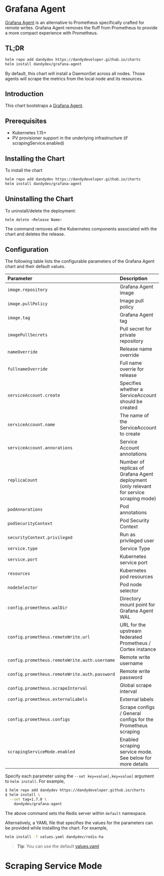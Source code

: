 # Grafana Agent

[Grafana Agent](https://grafana.com/docs/agent/latest/) is an alternative to Prometheus specifically crafted for remote writes. Grafana Agent removes the fluff from Prometheus to provide a more compact experience with Prometheus. 

## TL;DR

```bash
helm repo add dandydev https://dandydeveloper.github.io/charts
helm install dandydev/grafana-agent
```

By default, this chart will install a DaemonSet across all nodes. Those agents will scrape the metrics from the local node and its resources. 

## Introduction

This chart bootstraps a [Grafana Agent](https://grafana.com/docs/agent/latest/).

## Prerequisites

* Kubernetes 1.15+
* PV provisioner support in the underlying infrastructure (if scrapingService.enabled)

## Installing the Chart

To install the chart

```bash
helm repo add dandydev https://dandydeveloper.github.io/charts
helm install dandydev/grafana-agent
```

## Uninstalling the Chart

To uninstall/delete the deployment:

```bash
helm delete <Release Name>
```

The command removes all the Kubernetes components associated with the chart and deletes the release.

## Configuration

The following table lists the configurable parameters of the Grafana Agent chart and their default values.

| Parameter                 | Description                                                                                                                                          | Default                                                                        |
|:--------------------------|:-----------------------------------------------------------------------------------------------------------------------------------------------------|:-------------------------------------------------------------------------------|
| `image.repository`        | Grafana Agent image                                                                                                                                  | `grafana/agent`                                                                |
| `image.pullPolicy`        | Image pull policy                                                                                                                                    | `IfNotPresent`                                                                 |
| `image.tag`               | Grafana Agent tag                                                                                                                                    | ``                                                                             |
| `imagePullSecrets`        | Pull secret for private repository                                                                                                                   | []                                                                             |
| `nameOverride`            | Release name override                                                                                                                                | ``                                                                             |
| `fullnameOverride`        | Full name overrie for release                                                                                                                        | ``                                                                             |
| `serviceAccount.create`   | Specifies whether a ServiceAccount should be created                                                                                                 | `true`                                                                         |
| `serviceAccount.name`     | The name of the ServiceAccount to create                                                                                                             | Generated using the grafana-agent.fullname template                            |
| `serviceAccount.annorations` | Service Account annotations                                                                                                                       | `{}`                                                                           |
| `replicaCount`            | Number of replicas of Grafana Agent deployment (only relevant for service scraping mode)                                                             | `3`                                                                            |
| `podAnnorations`          | Pod annotations                                                                                                                                      | `{}`                                                                           |
| `podSecurityContext`      | Pod Security Context                                                                                                                                 | `{}`                                                                           |
| `securityContext.privileged` | Run as privileged user                                                                                                                            | `true`                                                                         |
| `service.type`            | Service Type                                                                                                                                         | `ClusterIP`                                                                    |
| `service.port`            | Kubernetes service port                                                                                                                              | `80`                                                                           |
| `resources`               | Kubernetes pod resources                                                                                                                             | `{}`                                                                           |
| `nodeSelector`            | Pod node selector                                                                                                                                    | `{}`                                                                           |
| `config.prometheus.walDir`                  | Directory mount point for Grafana Agent WAL                                                                                                          | `/var/lib/agent/data`                                                          |
| `config.prometheus.remoteWrite.url`         | URL for the upstream federated Prometheus / Cortex instance                                                                                          | `""`                                                                           |
| `config.prometheus.remoteWrite.auth.username` | Remote write username                                                                                                                              | `nil`                                                                          |
| `config.prometheus.remoteWrite.auth.password` | Remote write password                                                                                                                              | `nil`                                                                          |
| `config.prometheus.scrapeInterval`   | Global scrape interval                                                                                                                               | `15s`                                                                          |
| `config.prometheus.externalLabels`   | External labels                                                                                                                                      | `{}`                                                                           |
| `config.prometheus.configs`| Scrape configs / General configs for the Prometheus scraping                                                                                         | `[]`                                                                           |
| `scrapingServiceMode.enabled` | Enabled scraping service mode. See below for more details                                                                                        | `false`                                                                        |

Specify each parameter using the `--set key=value[,key=value]` argument to `helm install`. For example,

```bash
$ helm repo add dandydev https://dandydeveloper.github.io/charts
$ helm install \
  --set tag=1.7.0 \
    dandydev/grafana-agent
```

The above command sets the Redis server within `default` namespace.

Alternatively, a YAML file that specifies the values for the parameters can be provided while installing the chart. For example,

```bash
helm install -f values.yaml dandydev/redis-ha
```

> **Tip**: You can use the default [values.yaml](values.yaml) 

# Scraping Service Mode
